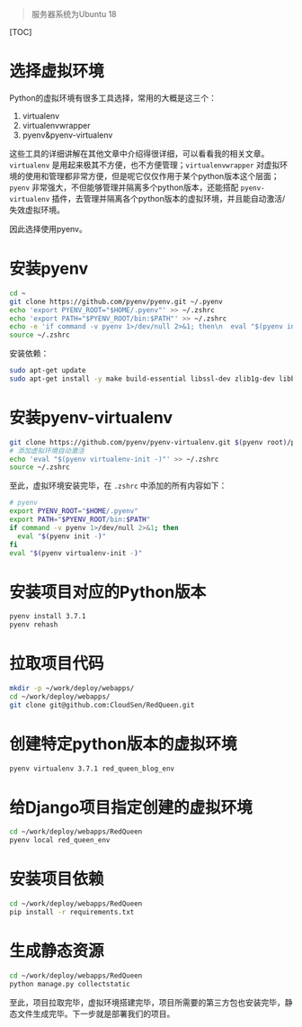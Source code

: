 > 服务器系统为Ubuntu 18

[TOC]

# 选择虚拟环境

Python的虚拟环境有很多工具选择，常用的大概是这三个：  

1.  virtualenv
2. virtualenvwrapper
3. pyenv&pyenv-virtualenv

这些工具的详细讲解在其他文章中介绍得很详细，可以看看我的相关文章。 `virtualenv` 是用起来极其不方便，也不方便管理；`virtualenvwrapper` 对虚拟环境的使用和管理都非常方便，但是呢它仅仅作用于某个python版本这个层面；`pyenv` 非常强大，不但能够管理并隔离多个python版本，还能搭配 `pyenv-virtualenv` 插件，去管理并隔离各个python版本的虚拟环境，并且能自动激活/失效虚拟环境。  

因此选择使用pyenv。  



# 安装pyenv

```bash
cd ~
git clone https://github.com/pyenv/pyenv.git ~/.pyenv
echo 'export PYENV_ROOT="$HOME/.pyenv"' >> ~/.zshrc
echo 'export PATH="$PYENV_ROOT/bin:$PATH"' >> ~/.zshrc
echo -e 'if command -v pyenv 1>/dev/null 2>&1; then\n  eval "$(pyenv init -)"\nfi' >> ~/.zshrc
source ~/.zshrc
```

安装依赖：  

```bash
sudo apt-get update
sudo apt-get install -y make build-essential libssl-dev zlib1g-dev libbz2-dev libreadline-dev libsqlite3-dev wget curl llvm libncurses5-dev xz-utils tk-dev libxml2-dev libxmlsec1-dev libffi-dev
```



# 安装pyenv-virtualenv

```bash
git clone https://github.com/pyenv/pyenv-virtualenv.git $(pyenv root)/plugins/pyenv-virtualenv
# 添加虚拟环境自动激活
echo 'eval "$(pyenv virtualenv-init -)"' >> ~/.zshrc
source ~/.zshrc
```

至此，虚拟环境安装完毕，在 `.zshrc` 中添加的所有内容如下：  

```bash
# pyenv
export PYENV_ROOT="$HOME/.pyenv"
export PATH="$PYENV_ROOT/bin:$PATH"
if command -v pyenv 1>/dev/null 2>&1; then
  eval "$(pyenv init -)"
fi
eval "$(pyenv virtualenv-init -)"
```



# 安装项目对应的Python版本

```bash
pyenv install 3.7.1
pyenv rehash
```



# 拉取项目代码

```bash
mkdir -p ~/work/deploy/webapps/
cd ~/work/deploy/webapps/
git clone git@github.com:CloudSen/RedQueen.git
```



# 创建特定python版本的虚拟环境

```bash
pyenv virtualenv 3.7.1 red_queen_blog_env
```



# 给Django项目指定创建的虚拟环境

```bash
cd ~/work/deploy/webapps/RedQueen
pyenv local red_queen_env 
```



# 安装项目依赖

```bash
cd ~/work/deploy/webapps/RedQueen
pip install -r requirements.txt
```



# 生成静态资源

```bash
cd ~/work/deploy/webapps/RedQueen
python manage.py collectstatic
```

  

至此，项目拉取完毕，虚拟环境搭建完毕，项目所需要的第三方包也安装完毕，静态文件生成完毕。下一步就是部署我们的项目。



